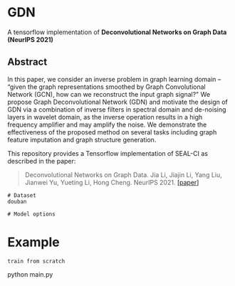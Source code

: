 # GDN
A tensorflow implementation of **Deconvolutional Networks on Graph Data (NeurIPS 2021)**
<p align="center">
</p>
<p align="justify">

## Abstract
In this paper, we consider an inverse problem in graph learning domain – “given the graph representations smoothed by Graph Convolutional Network (GCN), how can we reconstruct the input graph signal?" We propose Graph Deconvolutional Network (GDN) and motivate the design of GDN via a combination of inverse filters in spectral domain and de-noising layers in wavelet domain, as the inverse operation results in a high frequency amplifier and may amplify the noise. We demonstrate the effectiveness of the proposed method on several tasks including graph feature imputation and graph structure generation.
  
This repository provides a Tensorflow implementation of SEAL-CI as described in the paper:
> Deconvolutional Networks on Graph Data. Jia Li, Jiajin Li, Yang Liu, Jianwei Yu, Yueting Li, Hong Cheng. NeurIPS 2021. [[paper]](https://arxiv.org/abs/2110.15528)
  
```
# Dataset
douban

# Model options
```

# Example
```
train from scratch

```
python main.py 
